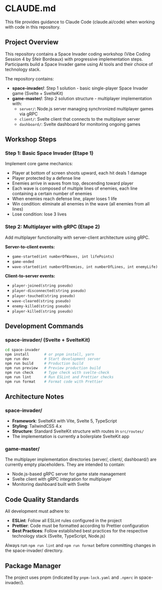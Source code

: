 # CLAUDE.md

This file provides guidance to Claude Code (claude.ai/code) when working with code in this repository.

## Project Overview

This repository contains a Space Invader coding workshop (Vibe Coding Session 4 by Sfeir Bordeaux) with progressive implementation steps. Participants build a Space Invader game using AI tools and their choice of technology stack.

The repository contains:
- **space-invader/**: Step 1 solution - basic single-player Space Invader game (Svelte + SvelteKit)
- **game-master/**: Step 2 solution structure - multiplayer implementation with:
  - `server/`: Node.js server managing synchronized multiplayer games via gRPC
  - `client/`: Svelte client that connects to the multiplayer server
  - `dashboard/`: Svelte dashboard for monitoring ongoing games

## Workshop Steps

### Step 1: Basic Space Invader (Etape 1)
Implement core game mechanics:
- Player at bottom of screen shoots upward, each hit deals 1 damage
- Player protected by a defense line
- Enemies arrive in waves from top, descending toward player
- Each wave is composed of multiple lines of enemies, each line containing a certain number of enemies
- When enemies reach defense line, player loses 1 life
- Win condition: eliminate all enemies in the wave (all enemies from all lines)
- Lose condition: lose 3 lives

### Step 2: Multiplayer with gRPC (Etape 2)
Add multiplayer functionality with server-client architecture using gRPC.

**Server-to-client events:**
- `game-started(int numberOfWaves, int lifePoints)`
- `game-ended`
- `wave-started(int numberOfEnemies, int numberOfLines, int enemyLife)`

**Client-to-server events:**
- `player-joined(string pseudo)`
- `player-disconnected(string pseudo)`
- `player-touched(string pseudo)`
- `wave-cleared(string pseudo)`
- `enemy-killed(string pseudo)`
- `player-killed(string pseudo)`

## Development Commands

### space-invader/ (Svelte + SvelteKit)

```bash
cd space-invader
npm install       # or pnpm install, yarn
npm run dev       # Start development server
npm run build     # Production build
npm run preview   # Preview production build
npm run check     # Type check with svelte-check
npm run lint      # Run ESLint and Prettier checks
npm run format    # Format code with Prettier
```

## Architecture Notes

### space-invader/
- **Framework**: SvelteKit with Vite, Svelte 5, TypeScript
- **Styling**: TailwindCSS 4.x
- **Structure**: Standard SvelteKit structure with routes in `src/routes/`
- The implementation is currently a boilerplate SvelteKit app

### game-master/
The multiplayer implementation directories (server/, client/, dashboard/) are currently empty placeholders. They are intended to contain:
- Node.js-based gRPC server for game state management
- Svelte client with gRPC integration for multiplayer
- Monitoring dashboard built with Svelte

## Code Quality Standards

All development must adhere to:
- **ESLint**: Follow all ESLint rules configured in the project
- **Prettier**: Code must be formatted according to Prettier configuration
- **Best Practices**: Follow established best practices for the respective technology stack (Svelte, TypeScript, Node.js)

Always run `npm run lint` and `npm run format` before committing changes in the space-invader/ directory.

## Package Manager

The project uses pnpm (indicated by `pnpm-lock.yaml` and `.npmrc` in space-invader/).
